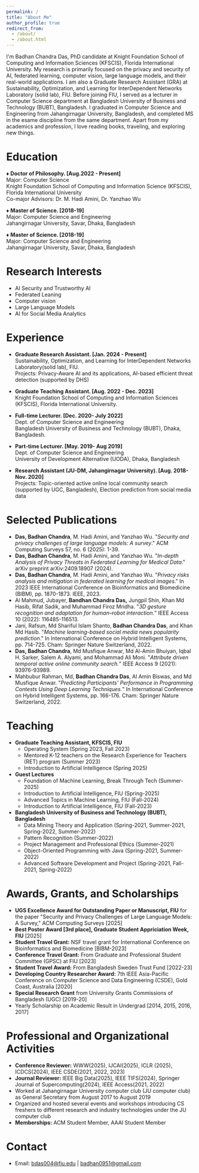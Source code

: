 ```yaml
---
permalink: /
title: "About Me"
author_profile: true
redirect_from: 
  - /about/
  - /about.html
---
```


I'm Badhan Chandra Das, PhD candidate at Knight Foundation School of Computing and Information Sciences (KFSCIS), Florida International University. My research is primarily focused on the privacy and security of AI, federated learning, computer vision, large language models, and their real-world applications. I am also a Graduate Research Assistant (GRA) at Sustainability, Optimization, and Learning for InterDependent Networks Laboratory (solid lab), FIU. Before joining FIU, I served as a lecturer in Computer Science department at Bangladesh University of Business and Technology (BUBT), Bangladesh. I graduated in Computer Science and Engineering from Jahangirnagar University, Bangladesh, and completed MS in the esame discipline from the same department. Apart from my academics and profession, I love reading books, traveling, and exploring new things.

Education
======

♦ **Doctor of Philosophy. [Aug.2022 - Present]**\
 Major: Computer Science\
 Knight Foundation School of Computing and Information Science (KFSCIS),  Florida International University\
 Co-major Advisors: Dr. M. Hadi Amini, Dr. Yanzhao Wu
 

♦ **Master of Science. [2018-19]**\
Major: Computer Science and Engineering\
Jahangirnagar University, Savar, Dhaka, Bangladesh

♦ **Master of Science. [2018-19]**\
Major: Computer Science and Engineering\
Jahangirnagar University, Savar, Dhaka, Bangladesh

Research Interests
======
* AI Security and Trustworthy AI
* Federated Leaning
* Computer vision
* Large Language Models
* AI for Social Media Analytics

  

Experience
======
* **Graduate Research Assistant. [Jan. 2024 - Present]**\
Sustainability, Optimization, and Learning for InterDependent Networks Laboratory(solid lab), FIU.\
Projects: Privacy-Aware AI and its applications, AI-based efficient threat detection (supported by DHS)

* **Graduate Teaching Assistant. [Aug. 2022 - Dec. 2023]**\
Knight Foundation School of Computing and Information Sciences (KFSCIS), Florida International University. 

* **Full-time Lecturer. [Dec. 2020- July 2022]**\
Dept. of Computer Science and Engineering\
Bangladesh University of Business and Technology (BUBT), Dhaka, Bangladesh.

* **Part-time Lecturer. [May. 2019- Aug 2019]**\
Dept. of Computer Science and Engineering\
University of Development Alternative (UODA), Dhaka, Bangladesh

* **Research Assistant (JU-DM, Jahangirnagar University). [Aug. 2018- Nov. 2020]**\
Projects: Topic-oriented active online local community search (supported by UGC, Bangladesh), Election prediction from social media data

Selected Publications
======

* **Das, Badhan Chandra**, M. Hadi Amini, and Yanzhao Wu. "_Security and privacy challenges of large language models: A survey_." ACM Computing Surveys 57, no. 6 (2025): 1-39.
* **Das, Badhan Chandra**, M. Hadi Amini, and Yanzhao Wu. "_In-depth Analysis of Privacy Threats in Federated Learning for Medical Data_." arXiv preprint arXiv:2409.18907 (2024).
* **Das, Badhan Chandra**, M. Hadi Amini, and Yanzhao Wu. "_Privacy risks analysis and mitigation in federated learning for medical images_." In 2023 IEEE International Conference on Bioinformatics and Biomedicine (BIBM), pp. 1870-1873. IEEE, 2023.
* Al Mahmud, Jubayer, **Bandhan Chandra Das,** Jungpil Shin, Khan Md Hasib, Rifat Sadik, and Muhammad Firoz Mridha. "_3D gesture recognition and adaptation for human–robot interaction._" IEEE Access 10 (2022): 116485-116513.
* Jani, Rafsun, Md Shariful Islam Shanto, **Badhan Chandra Das**, and Khan Md Hasib. "_Machine learning-based social media news popularity prediction_." In International Conference on Hybrid Intelligent Systems, pp. 714-725. Cham: Springer Nature Switzerland, 2022.
* **Das, Badhan Chandra**, Md Musfique Anwar, Md Al-Amin Bhuiyan, Iqbal H. Sarker, Salem A. Alyami, and Mohammad Ali Moni. "_Attribute driven temporal active online community search._" IEEE Access 9 (2021): 93976-93989.
* Mahbubur Rahman, Md, **Badhan Chandra Das**, Al Amin Biswas, and Md Musfique Anwar. "_Predicting Participants’ Performance in Programming Contests Using Deep Learning Techniques._" In International Conference on Hybrid Intelligent Systems, pp. 166-176. Cham: Springer Nature Switzerland, 2022.



Teaching
======

* **Graduate Teaching Assistant, KFSCIS, FIU**
  * Operating System (Spring 2023, Fall 2023)
  * Mentored K-12 teachers on the Research Experience for Teachers (RET) program (Summer 2023)
  * Introduction to Artificial Intelligence (Spring 2025)
* **Guest Lectures**
  *  Foundation of Machine Learning, Break Through Tech (Summer-2025)
  *  Introduction to Artificial Intelligence, FIU (Spring-2025)
  *  Advanced Topics in Machine Learning, FIU (Fall-2024)
  *  Introduction to Artificial Intelligence, FIU (Fall-2023)
* **Bangladesh University of Business and Technology (BUBT), Bangladesh**
  *  Data Mining Theory and Application (Spring-2021, Summer-2021, Spring-2022, Summer-2022)
  *  Pattern Recognition (Summer-2022)
  *  Project Management and Professional Ethics (Summer-2021)
  *  Object-Oriented Programming with Java (Spring-2021, Summer-2022)
  *  Advanced Software Development and Project (Spring-2021, Fall-2021, Spring-2022)

Awards, Grants, and Scholarships
======
* **UGS Excellence Award for Outstanding Paper or Manuscript, FIU** for the paper "Security and Privacy Challenges of Large Language Models: A Survey," ACM Computing Surveys [2025]
* **Best Poster Award [3rd place], Graduate Student Appriciation Week, FIU** [2025]
* **Student Travel Grant:** NSF travel grant for International Conference on Bioinformatics and Biomedicine [BIBM-2023]
* **Conference Travel Grant:** From Graduate and Professional Student Committee (GPSC) at FIU [2023]
* **Student Travel Award:** From Bangladesh Sweden Trust Fund [2022-23]
* **Developing Country Researcher Award:** 7th IEEE Asia-Pacific Conference on Computer Science and Data Engineering (CSDE), Gold Coast, Australia [2020]
* **Special Research Grant** from University Grants Commissions of Bangladesh (UGC) [2019-20]
* Yearly Scholarship on Academic Result in Undergrad [2014, 2015, 2016, 2017]

Professional and Organizational Activities
======
* **Conference Reviewer:** WWW(2025), IJCAI(2025), ICLR (2025), ICDCS(2024), IEEE CSDE(2021, 2022, 2023)
* **Journal Reviewer:** IEEE Big Data(2025), IEEE TIFS(2024), Springer Journal of Supercomputing(2024), IEEE Access(2021, 2022)
* Worked at Jahangirnagar University computer club (JU computer club) as General Secretary from August 2017 to August 2019
* Organized and hosted several events and workshops introducing CS freshers to different research and industry technologies under the JU computer club
* **Memberships:** ACM Student Member, AAAI Student Member


Contact
======
* Email: <bdas004@fiu.edu> \| <badhan0951@gmail.com>

